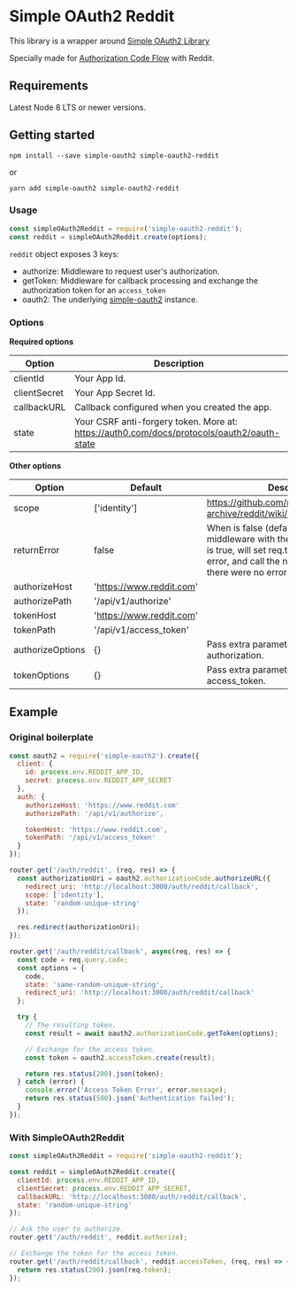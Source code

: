 # Simple OAuth2 Reddit

This library is a wrapper around [Simple OAuth2 Library](https://github.com/lelylan/simple-oauth2)

Specially made for [Authorization Code Flow](https://tools.ietf.org/html/draft-ietf-oauth-v2-31#section-4.1) with Reddit.

## Requirements

Latest Node 8 LTS or newer versions.

## Getting started

```
npm install --save simple-oauth2 simple-oauth2-reddit
```

or 

```
yarn add simple-oauth2 simple-oauth2-reddit
```

### Usage

```js
const simpleOAuth2Reddit = require('simple-oauth2-reddit');
const reddit = simpleOAuth2Reddit.create(options);
```

`reddit` object exposes 3 keys:
* authorize: Middleware to request user's authorization.
* getToken: Middleware for callback processing and exchange the authorization token for an `access_token`
* oauth2: The underlying [simple-oauth2](https://github.com/lelylan/simple-oauth2) instance.

### Options

**Required options**

| Option       | Description                                                                                |
|--------------|--------------------------------------------------------------------------------------------|
| clientId     | Your App Id.                                                                               |
| clientSecret | Your App Secret Id.                                                                        |
| callbackURL  | Callback configured when you created the app.                                              |
| state        | Your CSRF anti-forgery token. More at: https://auth0.com/docs/protocols/oauth2/oauth-state |


**Other options**

| Option           | Default                      | Description                                                                                                                                                                               |
|------------------|------------------------------|-------------------------------------------------------------------------------------------------------------------------------------------------------------------------------------------|
| scope            | ['identity']                 | https://github.com/reddit-archive/reddit/wiki/OAuth2#authorization                                                                                                                        |
| returnError      | false                        | When is false (default), will call the next middleware with the error object. When is true, will set req.tokenError to the error, and call the next middleware as if there were no error. |
| authorizeHost    | 'https://www.reddit.com'     |                                                                                                                                                                                           |
| authorizePath    | '/api/v1/authorize'          |                                                                                                                                                                                           |
| tokenHost        | 'https://www.reddit.com'     |                                                                                                                                                                                           |
| tokenPath        | '/api/v1/access_token'       |                                                                                                                                                                                           |
| authorizeOptions | {}                           | Pass extra parameters when requesting authorization.                                                                                                                                      |
| tokenOptions     | {}                           | Pass extra parameters when requesting access_token.                                                                                                                                       |


## Example

### Original boilerplate

```js
const oauth2 = require('simple-oauth2').create({
  client: {
    id: process.env.REDDIT_APP_ID,
    secret: process.env.REDDIT_APP_SECRET
  },
  auth: {
    authorizeHost: 'https://www.reddit.com'
    authorizePath: '/api/v1/authorize',

    tokenHost: 'https://www.reddit.com',
    tokenPath: '/api/v1/access_token'
  }
});

router.get('/auth/reddit', (req, res) => {
  const authorizationUri = oauth2.authorizationCode.authorizeURL({
    redirect_uri: 'http://localhost:3000/auth/reddit/callback',
    scope: ['identity'],
    state: 'random-unique-string'
  });

  res.redirect(authorizationUri);
});

router.get('/auth/reddit/callback', async(req, res) => {
  const code = req.query.code;
  const options = {
    code,
    state: 'same-random-unique-string',
    redirect_uri: 'http://localhost:3000/auth/reddit/callback'
  };

  try {
    // The resulting token.
    const result = await oauth2.authorizationCode.getToken(options);

    // Exchange for the access token.
    const token = oauth2.accessToken.create(result);

    return res.status(200).json(token);
  } catch (error) {
    console.error('Access Token Error', error.message);
    return res.status(500).json('Authentication failed');
  }
});
```

### With SimpleOAuth2Reddit

```js
const simpleOAuth2Reddit = require('simple-oauth2-reddit');

const reddit = simpleOAuth2Reddit.create({
  clientId: process.env.REDDIT_APP_ID,
  clientSecret: process.env.REDDIT_APP_SECRET,
  callbackURL: 'http://localhost:3000/auth/reddit/callback',
  state: 'random-unique-string'
});

// Ask the user to authorize.
router.get('/auth/reddit', reddit.authorize);

// Exchange the token for the access token.
router.get('/auth/reddit/callback', reddit.accessToken, (req, res) => {
  return res.status(200).json(req.token);
});
```
